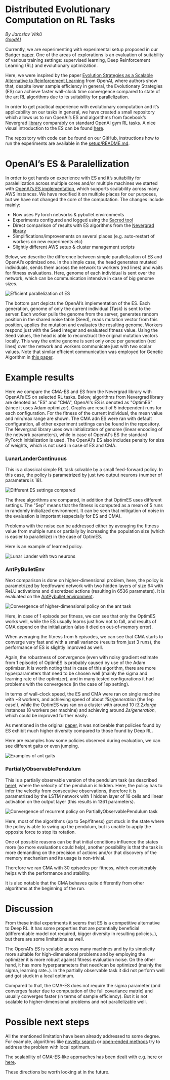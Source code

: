 
# Distributed Evolutionary Computation on RL Tasks


*By Jaroslav Vítků* \
*[GoodAI](https://www.goodai.com/)*

Currently, we are experimenting with experimental setup proposed in our 
Badger [paper](https://arxiv.org/pdf/1912.01513.pdf).
One of the areas of explorations is an evaluation of suitability of various training settings: 
supervised learning, Deep Reinforcement Learning (RL) and evolutionary optimization.


Here, we were inspired by the paper [Evolution Strategies as a Scalable Alternative to Reinforcement Learning](https://arxiv.org/pdf/1703.03864.pdf)
from OpenAI, where authors show that, despite lower sample efficiency in general,
the Evolutionary Strategies (ES) can achieve faster wall-clock time convergence compared to state of the art RL 
algorithms due to its suitability for parallelization. 

In order to get practical experience with evolutionary computation and it’s applicability on our tasks in general,
we have created a small repository which allows us to run OpenAI’s ES and algorithms from facebook’s 
Nevergrad [library](https://engineering.fb.com/ai-research/nevergrad/) comparably on standard OpenAI gym RL tasks.
A nice visual introduction to the ES can be found [here](https://blog.otoro.net/2017/10/29/visual-evolution-strategies/).

The repository with code can be found on our GitHub, instructions how to run the experiments are available in the [setup/README.md](setup/README.md).

# OpenAI’s ES & Paralellization

In order to get hands on experience with ES and it’s suitability for paralellization across multiple cores and/or 
multiple machines we started with [OpenAI’s ES implementation](https://github.com/openai/evolution-strategies-starter), which supports scalability across many AWS instances.
 We have modified it on multiple places for our purposes, but we have not changed the core of the computation. The changes include mainly:
 * Now uses PyTorch networks & pybullet environments
 * Experiments configured and logged using the [Sacred tool](https://github.com/IDSIA/sacred/)
 * Direct comparison of results with ES algorithms from the [Nevergrad library](https://engineering.fb.com/ai-research/nevergrad/)
 * Simplifications/improvements on several places (e.g. auto-restart of workers on new experiments etc)
 * Slightly different AWS setup & cluster management scripts
    
Below, we describe the difference between simple parallelization of ES and OpenAI’s optimized one.
 In the simple case, the head generates mutated individuals, sends them across the network to workers (red lines) and waits for fitness evaluations.
  Here, genome of each individual is sent over the network, which can be communication intensive in case of big genome sizes. 
  
![Efficient parallelization of ES](blogpost/img/distributed_es.png)

The bottom part depicts the OpenAI’s implementation of the ES.
 Each generation, genome of only the current individual (Task) is sent to the server.
 Each worker pulls the genome from the server, generates random position in the shared noise table (Seed),
 reads mutation vector from this position, applies the mutation and evaluates the resulting genome.
 Workers respond just with the Seed integer and evaluated fitness value. Using the Seed values, the head is able to reconstruct the original mutation vectors locally. This way the entire genome is sent only once per geneation (red lines) over the network and workers communicate just with two scalar values. 
 Note that similar efficient communication was employed for Genetic Algorithm in [this paper](https://arxiv.org/abs/1712.06567).

# Example results
 
Here we compare the CMA-ES and ES from the Nevergrad library with OpenAI’s ES on selected RL tasks.
Below, algorithms from Nevergrad library are denoted as "ES" and "CMA", OpenAI's ES is denoted as "OptimES" (since it uses Adam optimizer).
Graphs are result of 5 independent runs for each configuration.
For the fitness of the current individual, the mean value and min/max range are shown.
The CMA adn ES were ran with default configuration, all other experiment settings can be found in the repository.
The Nevergrad library uses own initialization of genome (linear encoding of the network parameters), while in case of OpenAI's ES the standard PyTorch initialization is used.
The OpenAI's ES also includes penalty for size of weights, which is not used in case of ES and CMA.

### LunarLanderContinuous

This is a classical simple RL task solvable by a small feed-forward policy.
In this case, the policy is parametrized by just two output neurons (number of parameters is 18).

![Different ES settings compared](blogpost/img/lunar_lander_continuous.png)

The three algorithms are compared, in addition that OptimES uses different settings.
The "5ep" means that the fitness is computed as a mean of 5 runs in randomly initialized environment.
It can be seen that mitigation of noise in the evaluation is important (especially for ES and CMA).

Problems with the noise can be addressed either by averaging the fitness value from multiple runs 
or partially by increasing the population size (which is easier to parallelize) in the case of OptimES.

Here is an example of learned policy.

![Lunar Lander with two neurons](blogpost/img/lunar_lander_two_neurons.gif)


### AntPyBulletEnv

Next comparison is done on higher-dimensional problem, here, the policy is parametrized by feedfoward network 
with two hidden layers of size 64 with ReLU activations and discretized actions (resulting in 6536 parameters). 
It is evaluated on the [AntPybullet environment](https://github.com/benelot/pybullet-gym).

![Convergence of higher-dimensional policy on the ant task](blogpost/img/ant.png)

Here, in case of 1 episode per fitness, we can see that only the OptimES works well,
 while the ES usually learns just how not to fall, and results of CMA depend on the initialization 
 (also it died on out-of-memory error).
 
When averaging the fitness from 5 episodes, we can see that CMA starts to converge very fast and with a small variance 
(results from just 3 runs), the performance of ES is slightly improved as well.
 
Again, the robustness of convergence (even with noisy gradient estimate from 1 episode) of OptimES is probably caused by
 use of the Adam optimizer. It is worth noting that in case of this algorithm,
 there are more hyperparameters that need to be chosen well (mainly the sigma and learning rate of the optimizer),
  and in many tested configurations it had problems with the convergence (in the case of 1ep setting).

In terms of wall-clock speed, the ES and CMA were ran on single machine with ~8 workers, and achieving speed of about *15s/generation* 
(the 1ep case!), while the OptimES was ran on a cluster with around 10 *t3.2xlarge* instances (8 workers per machine) and achieving around 
 *2s/generation*, which could be improved further easily.

As mentioned in the original [paper](https://arxiv.org/pdf/1703.03864.pdf), it was noticeable that policies found by
 ES exhibit much higher diversity compared to those found by Deep RL.

Here are examples how some policies observed during evaluation, we can see different gaits or even jumping.

![Examples of ant gaits](blogpost/img/all_ants.gif)


### PartiallyObservablePendulum

This is a partially observable version of the pendulum task (as described [here](https://arxiv.org/pdf/1512.04455.pdf)),
 where the velocity of the pendulum is hidden. 
Here, the policy has to infer the velocity from consecutive observations,
 therefore it is parametrized by the LSTM network with 1 hidden layer of 16 cells and linear activation on the output layer 
 (this results in 1361 parameters).

![Convergence of recurrent policy on PartiallyObservablePendulum task](blogpost/img/pendulum_partial.png)

Here, most of the algorithms (up to 5ep/fitness) got stuck in the state where the policy is able to swing up the pendulum,
 but is unable to apply the opposite force to stop its rotation.

One of possible reasons can be that initial conditions influence the states more (so more evaluations could help),
 another possibility is that the task is more demanding on the precision of actions and/or that discovery of the memory
  mechanism and its usage is non-trivial.

Therefore we ran CMA with 30 episodes per fitness, which considerably helps with the performance and stability.

It is also notable that the CMA behaves quite differently from other algorithms at the beginning of the run.

# Discussion

From these initial experiments it seems that ES is a competitive alternative to Deep RL.
It has some properties that are potentially beneficial (differentiable model not required, 
bigger diversity in resulting policies..), but there are some limitations as well.

The OpenAI’s ES is scalable across many machines and by its simplicity more suitable for high-dimensional
 problems and by employing the optimizer it is more robust against fitness evaluation noise.
 On the other hand, it has more hyperparameters that need/can be optimized (mainly the sigma, learning rate..).
 In the partially observable task it did not perform well and got stuck in a local optimum.

Compared to that, the CMA-ES does not require the sigma parameter (and converges faster due to computation of the full 
covariance matrix) and usually converges faster (in terms of sample efficiency).
But it is not scalable to higher-dimensional problems and not parallelizable well.


# Possible next steps

All the mentioned limitation have been already addressed to some degree.
For example, algorithms like [novelty search](https://arxiv.org/abs/1712.06567) or 
[open-ended methods](https://arxiv.org/abs/2003.08536) try to address the problem with local optimum. 

The scalability of CMA-ES-like approaches has been dealt with e.g. [here](https://arxiv.org/pdf/1903.04268) or [here](https://arxiv.org/abs/1705.06693).

These directions be worth looking at in the future.

